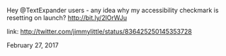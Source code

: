 Hey @TextExpander users - any idea why my accessibility checkmark is resetting on launch? http://bit.ly/2lOrWJu 

link: http://twitter.com/jimmylittle/status/836425250145353728 

February 27, 2017